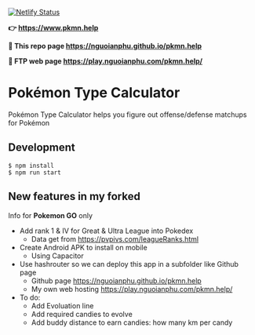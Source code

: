 [![Netlify Status](https://api.netlify.com/api/v1/badges/1673960f-312c-45ac-9e23-43caabe3b5bb/deploy-status)](https://app.netlify.com/sites/pkmn-help/deploys)

**👉 <https://www.pkmn.help>**

**🚀 This repo page <https://nguoianphu.github.io/pkmn.help>**

**🎉 FTP web page <https://play.nguoianphu.com/pkmn.help/>**

# Pokémon Type Calculator

Pokémon Type Calculator helps you figure out offense/defense matchups for Pokémon

## Development

```
$ npm install
$ npm run start
```

## New features in my forked

Info for **Pokemon GO** only

- Add rank 1 & IV for Great & Ultra League into Pokedex
  - Data get from <https://pvpivs.com/leagueRanks.html>
- Create Android APK to install on mobile
  - Using Capacitor
- Use hashrouter so we can deploy this app in a subfolder like Github page
  - Github page <https://nguoianphu.github.io/pkmn.help>
  - My own web hosting <https://play.nguoianphu.com/pkmn.help/>
- To do:
  - Add Evoluation line
  - Add required candies to evolve 
  - Add buddy distance to earn candies: how many km per candy
